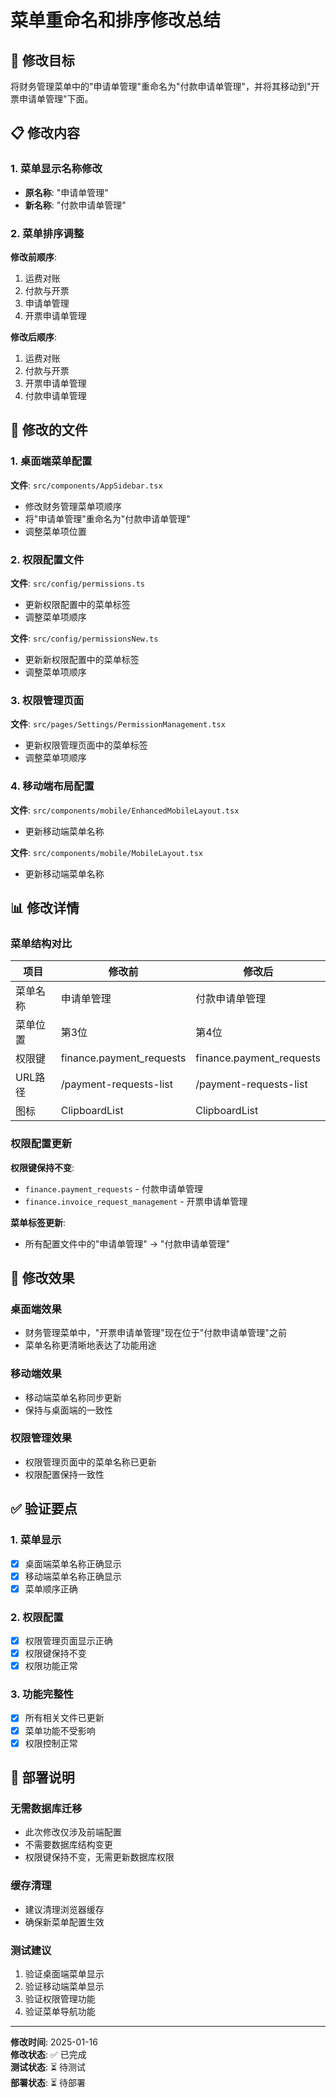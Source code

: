 # 菜单重命名和排序修改总结

## 🎯 修改目标

将财务管理菜单中的"申请单管理"重命名为"付款申请单管理"，并将其移动到"开票申请单管理"下面。

## 📋 修改内容

### 1. 菜单显示名称修改
- **原名称**: "申请单管理"
- **新名称**: "付款申请单管理"

### 2. 菜单排序调整
**修改前顺序**:
1. 运费对账
2. 付款与开票
3. 申请单管理
4. 开票申请单管理

**修改后顺序**:
1. 运费对账
2. 付款与开票
3. 开票申请单管理
4. 付款申请单管理

## 🔧 修改的文件

### 1. 桌面端菜单配置
**文件**: `src/components/AppSidebar.tsx`
- 修改财务管理菜单项顺序
- 将"申请单管理"重命名为"付款申请单管理"
- 调整菜单项位置

### 2. 权限配置文件
**文件**: `src/config/permissions.ts`
- 更新权限配置中的菜单标签
- 调整菜单项顺序

**文件**: `src/config/permissionsNew.ts`
- 更新新权限配置中的菜单标签
- 调整菜单项顺序

### 3. 权限管理页面
**文件**: `src/pages/Settings/PermissionManagement.tsx`
- 更新权限管理页面中的菜单标签
- 调整菜单项顺序

### 4. 移动端布局配置
**文件**: `src/components/mobile/EnhancedMobileLayout.tsx`
- 更新移动端菜单名称

**文件**: `src/components/mobile/MobileLayout.tsx`
- 更新移动端菜单名称

## 📊 修改详情

### 菜单结构对比

| 项目 | 修改前 | 修改后 |
|------|--------|--------|
| 菜单名称 | 申请单管理 | 付款申请单管理 |
| 菜单位置 | 第3位 | 第4位 |
| 权限键 | finance.payment_requests | finance.payment_requests |
| URL路径 | /payment-requests-list | /payment-requests-list |
| 图标 | ClipboardList | ClipboardList |

### 权限配置更新

**权限键保持不变**:
- `finance.payment_requests` - 付款申请单管理
- `finance.invoice_request_management` - 开票申请单管理

**菜单标签更新**:
- 所有配置文件中的"申请单管理" → "付款申请单管理"

## 🎯 修改效果

### 桌面端效果
- 财务管理菜单中，"开票申请单管理"现在位于"付款申请单管理"之前
- 菜单名称更清晰地表达了功能用途

### 移动端效果
- 移动端菜单名称同步更新
- 保持与桌面端的一致性

### 权限管理效果
- 权限管理页面中的菜单名称已更新
- 权限配置保持一致性

## ✅ 验证要点

### 1. 菜单显示
- [x] 桌面端菜单名称正确显示
- [x] 移动端菜单名称正确显示
- [x] 菜单顺序正确

### 2. 权限配置
- [x] 权限管理页面显示正确
- [x] 权限键保持不变
- [x] 权限功能正常

### 3. 功能完整性
- [x] 所有相关文件已更新
- [x] 菜单功能不受影响
- [x] 权限控制正常

## 🚀 部署说明

### 无需数据库迁移
- 此次修改仅涉及前端配置
- 不需要数据库结构变更
- 权限键保持不变，无需更新数据库权限

### 缓存清理
- 建议清理浏览器缓存
- 确保新菜单配置生效

### 测试建议
1. 验证桌面端菜单显示
2. 验证移动端菜单显示
3. 验证权限管理功能
4. 验证菜单导航功能

---

**修改时间**: 2025-01-16  
**修改状态**: ✅ 已完成  
**测试状态**: ⏳ 待测试  
**部署状态**: ⏳ 待部署
